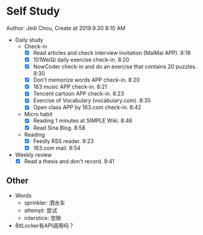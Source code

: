 # Self Study

Author: Jedi Chou, Create at 2019.9.30 8:10 AM

* Daily study
  * Check-in
    -[x] Read articles and check interview invitation (MaiMai APP). 8:18
    -[x] 101WeiQi daily exercise check-in. 8:20
    -[x] NowCoder check-in and do an exercise that contains 20 puzzles. 8:30
    -[x] Don't memorize words APP check-in. 8:20
    -[x] 163 music APP check-in. 8:21
    -[x] Tencent cartoon APP check-in. 8:23
    -[x] Exercise of Vocabulary (vocabulary.com). 8:35
    -[x] Open class APP by 163.com check-in. 8:42

  * Micro habit
    -[x] Reading 1 minutes at SIMPLE Wiki. 8:46
    -[x] Read Sina Blog. 8:58

  * Reading
    -[x] Feedly RSS reader. 9:23
    -[x] 163.com mail. 9:54

* Weekly review
  -[x] Read a thesis and don't record. 9:41

## Other

* Words
  * sprinkler: 洒水车
  * attempt: 尝试
  * interstice: 空隙
* BitLocker有API调用吗？
